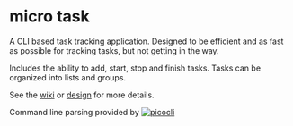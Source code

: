 # micro task

A CLI based task tracking application. Designed to be efficient and as fast as possible for tracking tasks,
but not getting in the way.

Includes the ability to add, start, stop and finish tasks. Tasks can be organized into lists and groups.

See the [wiki](https://gitlab.com/mightymalakai33/micro-task/-/wikis/home) or [design](design.md) for more details.

Command line parsing provided by [![picocli](https://img.shields.io/badge/picocli-4.2.0-green.svg)](https://github.com/remkop/picocli)